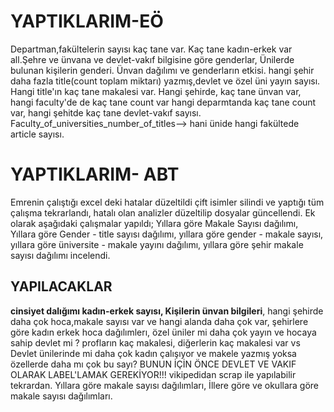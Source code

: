 # YAPTIKLARIM-EÖ

Departman,fakültelerin sayısı kaç tane var. Kaç tane kadın-erkek var all.Şehre ve ünvana ve devlet-vakıf bilgisine göre genderlar, Ünilerde bulunan kişilerin genderi. Ünvan dağılımı ve genderların etkisi. hangi şehir daha fazla title(count toplam miktarı) yazmış,devlet ve özel üni yayın sayısı. Hangi title'ın kaç tane makalesi var. Hangi şehirde, kaç tane ünvan var, hangi faculty'de de kaç tane count var hangi deparmtanda kaç tane count  var, hangi şehitde kaç tane devlet-vakıf sayısı. Faculty_of_universities_number_of_titles--> hani ünide hangi fakültede article sayısı.



# YAPTIKLARIM- ABT
Emrenin çalıştığı excel deki hatalar düzeltildi çift isimler silindi ve yaptığı tüm çalışma tekrarlandı, hatalı olan analizler düzeltilip dosyalar güncellendi. Ek olarak aşağıdaki çalışmalar yapıldı;
Yıllara göre Makale Sayısı dağılımı, Yıllara göre Gender - title sayısı dağılımı, yıllara göre gender - makale sayısı, yıllara göre üniversite - makale yayını dağılımı, yıllara göre şehir makale sayısı dağılımı incelendi.




## YAPILACAKLAR

**cinsiyet dalığımı kadın-erkek sayısı, Kişilerin ünvan bilgileri**, hangi şehirde daha çok hoca,makale sayısı var ve hangi alanda daha çok var, şehirlere göre kadın erkek hoca dağılımlerı, özel üniler mi daha çok yayın ve hocaya sahip devlet mi ? 
profların kaç makalesi, diğerlerin kaç makalesi var vs 
Devlet ünilerinde mi daha çok kadın çalışıyor ve makele yazmış yoksa özellerde daha mı çok bu sayı? BUNUN İÇİN ÖNCE DEVLET VE VAKIF OLARAK LABEL'LAMAK GEREKİYOR!!! vikipedidan scrap ile yapılabilir tekrardan.
Yıllara göre makale sayısı dağılımları, 
İllere göre ve okullara göre makale sayısı dağılımları.
